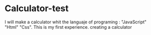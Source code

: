 # Calculator-test
I will make a calculator whit  the languaje of programing : "JavaScript" "Html" "Css". This is my first experience. creating a calculator 
